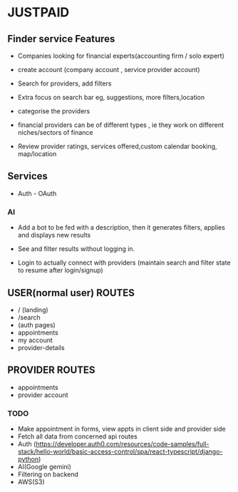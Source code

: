 # JUSTPAID

## Finder service Features

- Companies looking for financial experts(accounting firm / solo expert)
- create account (company account , service provider account)
- Search for providers, add filters
- Extra focus on search bar eg, suggestions, more filters,location
- categorise the providers
- financial providers can be of different types , ie they work on different niches/sectors of finance

- Review provider ratings, services offered,custom calendar booking, map/location

## Services

<!-- - File upload - Amazon s3
- Database - AWS RDS -->
- Auth - OAuth

### AI

- Add a bot to be fed with a description, then it generates filters, applies and displays new results

- See and filter results without logging in.
- Login to actually connect with providers (maintain search and filter state to resume after login/signup)

## USER(normal user) ROUTES

- / (landing)
- /search
- (auth pages)
- appointments
- my account
- provider-details

## PROVIDER ROUTES

- appointments
- provider account

### TODO

- Make appointment in forms, view appts in client side and provider side
- Fetch all data from concerned api routes
- Auth (https://developer.auth0.com/resources/code-samples/full-stack/hello-world/basic-access-control/spa/react-typescript/django-python)
- AI(Google gemini)
- Filtering on backend
- AWS(S3)
